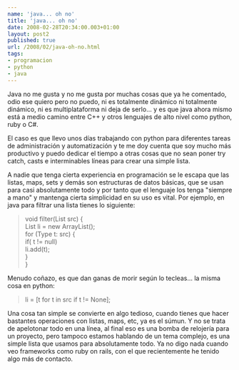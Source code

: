 ```yaml
---
name: 'java... oh no'
title: 'java... oh no'
date: 2008-02-28T20:34:00.003+01:00
layout: post2
published: true
url: /2008/02/java-oh-no.html
tags: 
- programacion
- python
- java
---
```


Java no me gusta y no me gusta por muchas cosas que ya he comentado, odio ese quiero pero no puedo, ni es totalmente dinámico ni totalmente dinámico, ni es multiplataforma ni deja de serlo... y es que java ahora mismo está a medio camino entre C++ y otros lenguajes de alto nivel como python, ruby o C#.  
  
El caso es que llevo unos días trabajando con python para diferentes tareas de administración y automatización y te me doy cuenta que soy mucho más productivo y puedo dedicar el tiempo a otras cosas que no sean poner try catch, casts e interminables líneas para crear una simple lista.  
  
A nadie que tenga cierta experiencia en programación se le escapa que las listas, maps, sets y demás son estructuras de datos básicas, que se usan para casi absolutamente todo y por tanto que el lenguaje los tenga "siempre a mano" y mantenga cierta simplicidad en su uso es vital. Por ejemplo, en java para filtrar una lista tienes lo siguiente:  
  

>   
> void filter(List src) {  
> List li = new ArrayList();  
> for (Type t: src) {  
> if( t != null)  
> li.add(t);  
> }  
> }

  
  
Menudo coñazo, es que dan ganas de morir según lo tecleas... la misma cosa en python:  

>   
> li = \[t for t in src if t != None\];  

  
  
Una cosa tan simple se convierte en algo tedioso, cuando tienes que hacer bastantes operaciones con listas, maps, etc, ya es el súmun. Y no se trata de apelotonar todo en una línea, al final eso es una bomba de relojería para un proyecto, pero tampoco estamos hablando de un tema complejo, es una simple lista que usamos para absolutamente todo. Ya no digo nada cuando veo frameworks como ruby on rails, con el que recientemente he tenido algo más de contacto.